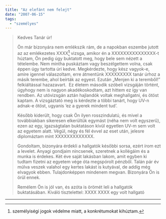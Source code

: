 ```yaml
---
title: "Az elefánt nem felejt"
date: "2007-06-15"
tags: 
  - "személyes"
---
```


> Kedves Tanár úr!
> 
> Ön már bizonyára nem emlékszik rám, de a napokban eszembe jutott az az emlékezetes XXXX[^1] vizsga, amikor én a XXXXXXXXXXXXXXX-t húztam, Ön pedig úgy buktatott meg, hogy bele sem nézett a tételembe. Nem mintha puskáztam vagy beszélgettem volna, csak éppen úgy tartotta úri kedve. Megkérdezte, hogy kész vagyok-e, amire igennel válaszoltam, erre átmentünk XXXXXXXXX tanár úrhoz a másik terembe, ahol beírták az egyest. Ezután „Menjen ki a teremből!” felkiáltással hazazavart.  Ez életem második szóbeli vizsgáján történt, úgyhogy nem is nagyon akadékoskodtam, azt hittem ez így van rendben. Az utóvizsgán aztán hajlandók voltak meghallgatni, és ötöst kaptam. A vizsgáztató meg is kérdezte a többi tanárt, hogy UV-n adnak-e ötöst, ugyanis ’ez a gyerek mindent tud’.
> 
> Később kiderült, hogy csak Ön ilyen rosszindulatú, és mivel a továbbiakban sikeresen elkerültük egymást (néha nem volt egyszerű), ezen az egy, igazságtalan buktatáson kívül egyetlen UV-m sem volt az egyetem alatt. Végül, négy és fél évvel az eset után, jelesre diplomáztam mint XXXXXXXXXXXXX.
> 
> Gondoltam, bizonyára érdekli a hallgatók későbbi sorsa, ezért írom ezt a levelet. Anyagi gondjaim nincsenek, szeretnek a kollégáim és a munka is érdekes. Két éve saját lakásban lakom, amit egyben ki tudtam fizetni az egyetem vége óta megspórolt pénzből. Talán pár év múlva veszek valahol egy kertes lakást is kutyával, de addig még elvagyok ebben. Tulajdonképpen mindenem megvan. Bizonyára Ön is örül ennek.
> 
> Remélem Ön is jól van, és azóta is örömét leli a hallgatók buktatásában. Kiváló tisztelettel: XXXX XXXX egy volt hallgató
> 

* * *
 
[^1]: személyiségi jogok védelme miatt, a konkrétumokat kihúztam.
